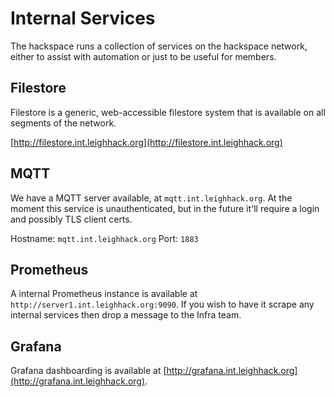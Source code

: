 # Internal Services

The hackspace runs a collection of services on the hackspace network, either to assist with automation or just to be useful for members.

## Filestore

Filestore is a generic, web-accessible filestore system that is available on all segments of the network. 

[http://filestore.int.leighhack.org](http://filestore.int.leighhack.org)

## MQTT

We have a MQTT server available, at `mqtt.int.leighhack.org`. At the moment this service is unauthenticated, but in the future it'll require a login and possibly TLS client certs.

Hostname: `mqtt.int.leighhack.org`
Port: `1883`

## Prometheus

A internal Prometheus instance is available at `http://server1.int.leighhack.org:9090`. If you wish to have it scrape any internal services then drop a message to the Infra team.

## Grafana

Grafana dashboarding is available at [http://grafana.int.leighhack.org](http://grafana.int.leighhack.org).